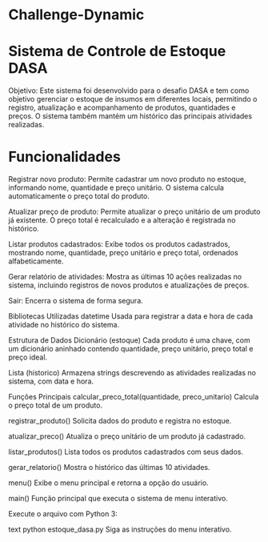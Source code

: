 # Challenge-Dynamic

# Sistema de Controle de Estoque DASA
Objetivo:
Este sistema foi desenvolvido para o desafio DASA e tem como objetivo gerenciar o estoque de insumos em diferentes locais, permitindo o registro, atualização e acompanhamento de produtos, quantidades e preços. O sistema também mantém um histórico das principais atividades realizadas.

# Funcionalidades
Registrar novo produto:
Permite cadastrar um novo produto no estoque, informando nome, quantidade e preço unitário. O sistema calcula automaticamente o preço total do produto.

Atualizar preço de produto:
Permite atualizar o preço unitário de um produto já existente. O preço total é recalculado e a alteração é registrada no histórico.

Listar produtos cadastrados:
Exibe todos os produtos cadastrados, mostrando nome, quantidade, preço unitário e preço total, ordenados alfabeticamente.

Gerar relatório de atividades:
Mostra as últimas 10 ações realizadas no sistema, incluindo registros de novos produtos e atualizações de preços.

Sair:
Encerra o sistema de forma segura.

Bibliotecas Utilizadas
datetime
Usada para registrar a data e hora de cada atividade no histórico do sistema.

Estrutura de Dados
Dicionário (estoque)
Cada produto é uma chave, com um dicionário aninhado contendo quantidade, preço unitário, preço total e preço ideal.

Lista (historico)
Armazena strings descrevendo as atividades realizadas no sistema, com data e hora.

Funções Principais
calcular_preco_total(quantidade, preco_unitario)
Calcula o preço total de um produto.

registrar_produto()
Solicita dados do produto e registra no estoque.

atualizar_preco()
Atualiza o preço unitário de um produto já cadastrado.

listar_produtos()
Lista todos os produtos cadastrados com seus dados.

gerar_relatorio()
Mostra o histórico das últimas 10 atividades.

menu()
Exibe o menu principal e retorna a opção do usuário.

main()
Função principal que executa o sistema de menu interativo.

Execute o arquivo com Python 3:

text
python estoque_dasa.py
Siga as instruções do menu interativo.
